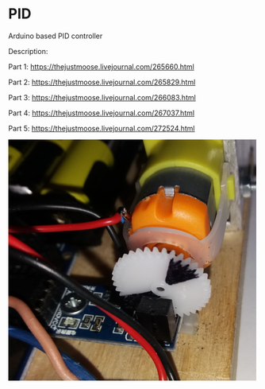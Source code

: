 # PID
Arduino based PID controller

Description:

Part 1: https://thejustmoose.livejournal.com/265660.html

Part 2: https://thejustmoose.livejournal.com/265829.html

Part 3: https://thejustmoose.livejournal.com/266083.html

Part 4: https://thejustmoose.livejournal.com/267037.html

Part 5: https://thejustmoose.livejournal.com/272524.html

![PID](https://raw.githubusercontent.com/TheJustMoose/PID/master/pid-s.png)
